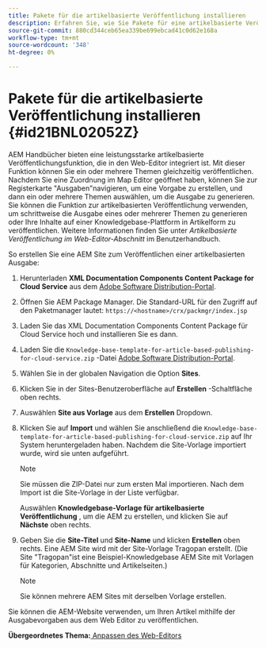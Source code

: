 ```yaml
---
title: Pakete für die artikelbasierte Veröffentlichung installieren
description: Erfahren Sie, wie Sie Pakete für eine artikelbasierte Veröffentlichung installieren.
source-git-commit: 880cd344ceb65ea339be699ebcad41c0d62e168a
workflow-type: tm+mt
source-wordcount: '348'
ht-degree: 0%

---
```


# Pakete für die artikelbasierte Veröffentlichung installieren {#id21BNL02052Z}

AEM Handbücher bieten eine leistungsstarke artikelbasierte Veröffentlichungsfunktion, die in den Web-Editor integriert ist. Mit dieser Funktion können Sie ein oder mehrere Themen gleichzeitig veröffentlichen. Nachdem Sie eine Zuordnung im Map Editor geöffnet haben, können Sie zur Registerkarte &quot;Ausgaben&quot;navigieren, um eine Vorgabe zu erstellen, und dann ein oder mehrere Themen auswählen, um die Ausgabe zu generieren. Sie können die Funktion zur artikelbasierten Veröffentlichung verwenden, um schrittweise die Ausgabe eines oder mehrerer Themen zu generieren oder Ihre Inhalte auf einer Knowledgebase-Plattform in Artikelform zu veröffentlichen. Weitere Informationen finden Sie unter *Artikelbasierte Veröffentlichung im Web-Editor-Abschnitt* im Benutzerhandbuch.

So erstellen Sie eine AEM Site zum Veröffentlichen einer artikelbasierten Ausgabe:

1. Herunterladen **XML Documentation Components Content Package for Cloud Service** aus dem [Adobe Software Distribution-Portal](https://experience.adobe.com/#/downloads/content/software-distribution/en/general.html).
1. Öffnen Sie AEM Package Manager. Die Standard-URL für den Zugriff auf den Paketmanager lautet: `https://<hostname>/crx/packmgr/index.jsp`
1. Laden Sie das XML Documentation Components Content Package für Cloud Service hoch und installieren Sie es dann.
1. Laden Sie die `Knowledge-base-template-for-article-based-publishing-for-cloud-service.zip` -Datei [Adobe Software Distribution-Portal](https://experience.adobe.com/#/downloads/content/software-distribution/en/general.html).
1. Wählen Sie in der globalen Navigation die Option **Sites**.
1. Klicken Sie in der Sites-Benutzeroberfläche auf **Erstellen** -Schaltfläche oben rechts.
1. Auswählen **Site aus Vorlage** aus dem **Erstellen** Dropdown.
1. Klicken Sie auf **Import** und wählen Sie anschließend die `Knowledge-base-template-for-article-based-publishing-for-cloud-service.zip` auf Ihr System heruntergeladen haben. Nachdem die Site-Vorlage importiert wurde, wird sie unten aufgeführt.

   >[!NOTE]
   >
   > Sie müssen die ZIP-Datei nur zum ersten Mal importieren. Nach dem Import ist die Site-Vorlage in der Liste verfügbar.

   Auswählen **Knowledgebase-Vorlage für artikelbasierte Veröffentlichung** , um die AEM zu erstellen, und klicken Sie auf **Nächste** oben rechts.

1. Geben Sie die **Site-Titel** und **Site-Name** und klicken **Erstellen** oben rechts. Eine AEM Site wird mit der Site-Vorlage Tragopan erstellt. \(Die Site &quot;Tragopan&quot;ist eine Beispiel-Knowledgebase AEM Site mit Vorlagen für Kategorien, Abschnitte und Artikelseiten.\)

   >[!NOTE]
   >
   > Sie können mehrere AEM Sites mit derselben Vorlage erstellen.


Sie können die AEM-Website verwenden, um Ihren Artikel mithilfe der Ausgabevorgaben aus dem Web Editor zu veröffentlichen.

**Übergeordnetes Thema:**[ Anpassen des Web-Editors](conf-web-editor.md)
